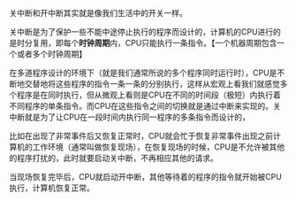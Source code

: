 关中断和开中断其实就是像我们生活中的开关一样。 

关中断是为了保护一些不能中途停止执行的程序而设计的，计算机的CPU进行的是时分复用，即每个**时钟周期**内，CPU只能执行一条指令。【一个机器周期包含一个或者多个时钟周期】

在多道程序设计的环境下（就是我们通常所说的多个程序同时运行时），CPU是不断地交替地将这些程序的指令一条一条的分别执行，这样从宏观上看我们就感觉多个程序是在同时执行，但从微观上看则是CPU在不同的时间段（极短）内执行着不同程序的单条指令。而CPU在这些指令之间的切换就是通过中断来实现的。关中断就是为了让CPU在一段时间内执行同一程序的多条指令而设计的，

比如在出现了非常事件后又恢复正常时，CPU就会忙于恢复非常事件出现之前计算机的工作环境（通常叫做恢复现场），在恢复现场的时候，CPU是不允许被其他的程序打扰的，此时就要启动关中断，不再相应其他的请求。

当现场恢复完毕后，CPU就启动开中断，其他等待着的程序的指令就开始被CPU执行，计算机恢复正常。



